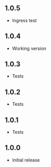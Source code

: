 <!-- https://developers.home-assistant.io/docs/add-ons/presentation#keeping-a-changelog -->

## 1.0.5

- Ingress test

## 1.0.4

- Working version

## 1.0.3

- Tests

## 1.0.2

- Tests

## 1.0.1

- Tests

## 1.0.0

- Initial release

